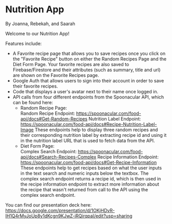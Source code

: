 # Nutrition App

By Joanna, Rebekah, and Saarah

Welcome to our Nutrition App! 

Features include:

- A Favorite recipe page that allows you to save recipes once you click on the "Favorite Recipe" button on either the Random Recipes Page and the Diet Form Page. Your favorite recipes are also saved to Firebase/Firestore and their attributes (such as summary, title and url) are shown on the Favorite Recipes page.
- Google Auth that allows users to sign into their account in order to save their favorite recipes.
- Code that displays a user's avatar next to their name once logged in.
- API calls from four different endpoints from the Spoonacular API, which can be found here:
   - Random Recipe Page:    
Random Recipe Endpoint: https://spoonacular.com/food-api/docs#Get-Random-Recipes
Nutrition Label Endpoint: https://spoonacular.com/food-api/docs#Recipe-Nutrition-Label-Image
These endpoints help to display three random recipes and their corresponding nutrition label by extracting recipe id and using it in the nutrition label URL that is used to fetch data from the API.
   - Diet Form Page:    
Complex Search Endpoint: https://spoonacular.com/food-api/docs#Search-Recipes-Complex
Recipe Information Endpoint: https://spoonacular.com/food-api/docs#Get-Recipe-Information
These endpoints help to get recipes based on what the user inputs in the text search and numeric inputs below the textbox. The complex search endpoint returns a recipe id, which is then used in the recipe information endpoint to extract more information about the recipe that wasn't returned from call to the API using the complex search endpoint.

You can find our presentation deck here: https://docs.google.com/presentation/d/1OKjHDvR-IH1Q4rMyJoUp8y1dKcgn9KJwZ-iRQirqpaI/edit?usp=sharing
